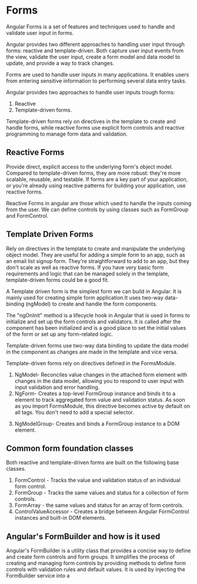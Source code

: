 # Forms

Angular Forms is a set of features and techniques used to handle and validate user input in forms.

Angular provides two different approaches to handling user input through forms: reactive and template-driven. Both capture user input events from the view, validate the user input, create a form model and data model to update, and provide a way to track changes.

Forms are used to handle user inputs in many applications. It enables users from entering sensitive information to performing several data entry tasks.

Angular provides two approaches to handle user inputs trough forms:

1. Reactive
2. Template-driven forms.

Template-driven forms rely on directives in the template to create and handle forms, while reactive forms use explicit form controls and reactive programming to manage form data and validation.

## Reactive Forms

Provide direct, explicit access to the underlying form's object model. Compared to template-driven forms, they are more robust: they're more scalable, reusable, and testable. If forms are a key part of your application, or you're already using reactive patterns for building your application, use reactive forms.

Reactive Forms in angular are those which used to handle the inputs coming from the user. We can define controls by using classes such as FormGroup and FormControl.

## Template Driven Forms

Rely on directives in the template to create and manipulate the underlying object model. They are useful for adding a simple form to an app, such as an email list signup form. They're straightforward to add to an app, but they don't scale as well as reactive forms. If you have very basic form requirements and logic that can be managed solely in the template, template-driven forms could be a good fit.

A Template driven form is the simplest form we can build in Angular. It is mainly used for creating simple form application.It uses two-way data-binding (ngModel) to create and handle the form components.

The "ngOnInit" method is a lifecycle hook in Angular that is used in forms to initialize and set up the form controls and validators. It is called after the component has been initialized and is a good place to set the initial values of the form or set up any form-related logic.

Template-driven forms use two-way data binding to update the data model in the component as changes are made in the template and vice versa.

Template-driven forms rely on directives defined in the FormsModule.

1. NgModel- Reconciles value changes in the attached form element with changes in the data model, allowing you to respond to user input with input validation and error handling.
2. NgForm- Creates a top-level FormGroup instance and binds it to a <form> element to track aggregated form value and validation status. As soon as you import FormsModule, this directive becomes active by default on all <form> tags. You don't need to add a special selector.
3. NgModelGroup- Creates and binds a FormGroup instance to a DOM element.

## Common form foundation classes

Both reactive and template-driven forms are built on the following base classes.

1. FormControl - Tracks the value and validation status of an individual form control.
2. FormGroup - Tracks the same values and status for a collection of form controls.
3. FormArray -  the same values and status for an array of form controls.
4. ControlValueAccessor - Creates a bridge between Angular FormControl instances and built-in DOM elements.

## Angular's FormBuilder and how is it used

Angular's FormBuilder is a utility class that provides a concise way to define and create form controls and form groups. It simplifies the process of creating and
managing form controls by providing methods to define form controls with validation rules and default values. It is used by injecting the FormBuilder service into a
